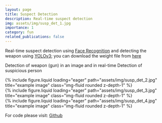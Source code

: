 ```yaml
---
layout: page
title: Suspect Detection
description: Real-time suspect detection
img: assets/img/susp_det_1.jpg
importance: 1
category: fun
related_publications: false
---
```


<!-- Weapon detection -->

Real-time suspect detection using [Face Recognition](https://github.com/ageitgey/face_recognition) and detecting the weapon using [YOLOv3](https://pjreddie.com/darknet/yolo/); you can download the weight file from [here](https://drive.google.com/file/d/1442BIaaBQX_08igaf0oewOPC3NHwsvfk/view?usp=sharing)

Detection of weapon (gun) in an image and in real-time
Detection of suspicious person

<div class="row">
    <div class="col-sm mt-3 mt-md-0">
        {% include figure.liquid loading="eager" path="assets/img/susp_det_2.jpg" title="example image" class="img-fluid rounded z-depth-1" %}
    </div>
    <div class="col-sm mt-3 mt-md-0">
        {% include figure.liquid loading="eager" path="assets/img/susp_det_3.jpg" title="example image" class="img-fluid rounded z-depth-1" %}
    </div>
    <div class="col-sm mt-3 mt-md-0">
        {% include figure.liquid loading="eager" path="assets/img/susp_det_4.jpg" title="example image" class="img-fluid rounded z-depth-1" %}
    </div>
</div>

For code please visit: [Github](https://github.com/osamazeeshan/Suspect-Detection/tree/main)
